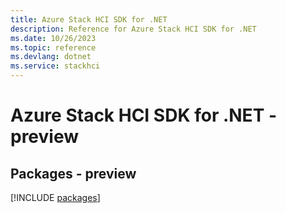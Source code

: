 ```yaml
---
title: Azure Stack HCI SDK for .NET
description: Reference for Azure Stack HCI SDK for .NET
ms.date: 10/26/2023
ms.topic: reference
ms.devlang: dotnet
ms.service: stackhci
---
```

# Azure Stack HCI SDK for .NET - preview
## Packages - preview
[!INCLUDE [packages](stack-hci-index.md)]